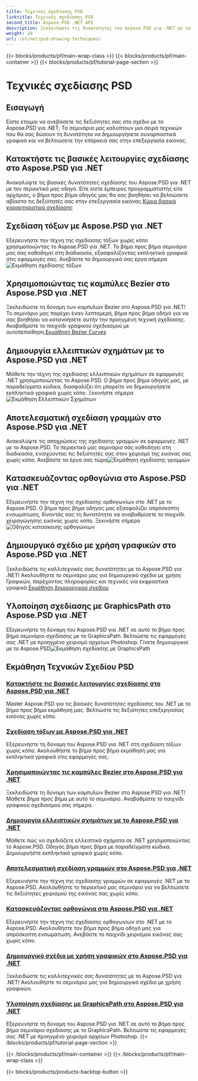 ```yaml
---
title: Τεχνικές σχεδίασης PSD
linktitle: Τεχνικές σχεδίασης PSD
second_title: Aspose.PSD .NET API
description: Ξεκλειδώστε τις δυνατότητες του Aspose.PSD για .NET με τα σεμινάρια μας! Κατακτήστε τις βασικές λειτουργίες σχεδίασης, δημιουργήστε εκπληκτικά γραφικά και αναβαθμίστε τις δεξιότητές σας στον χειρισμό της εικόνας.
weight: 28
url: /el/net/psd-drawing-techniques/
---
```


{{< blocks/products/pf/main-wrap-class >}}
{{< blocks/products/pf/main-container >}}
{{< blocks/products/pf/tutorial-page-section >}}

# Τεχνικές σχεδίασης PSD


## Εισαγωγή

Είστε έτοιμοι να ανεβάσετε τις δεξιότητές σας στο σχέδιο με το Aspose.PSD για .NET; Τα σεμινάρια μας καλύπτουν μια σειρά τεχνικών που θα σας δώσουν τη δυνατότητα να δημιουργήσετε συναρπαστικά γραφικά και να βελτιώσετε την επάρκειά σας στην επεξεργασία εικόνας.

## Κατακτήστε τις βασικές λειτουργίες σχεδίασης στο Aspose.PSD για .NET

 Ανακαλύψτε τις βασικές δυνατότητες σχεδίασης του Aspose.PSD για .NET με τον περιεκτικό μας οδηγό. Είτε είστε έμπειρος προγραμματιστής είτε αρχάριος, ο βήμα προς βήμα οδηγός μας θα σας βοηθήσει να βελτιώσετε αβίαστα τις δεξιότητές σας στην επεξεργασία εικόνας.[Κύρια βασικά χαρακτηριστικά σχεδίασης](./mastering-core-drawing-features/)

## Σχεδίαση τόξων με Aspose.PSD για .NET

 Εξερευνήστε την τέχνη της σχεδίασης τόξων χωρίς κόπο χρησιμοποιώντας το Aspose.PSD για .NET. Το βήμα προς βήμα σεμινάριο μας σας καθοδηγεί στη διαδικασία, εξασφαλίζοντας εκπληκτικά γραφικά στις εφαρμογές σας. Ανεβάστε τα δημιουργικά σας έργα σήμερα![Εκμάθηση σχεδίασης τόξων](./drawing-arcs/)

## Χρησιμοποιώντας τις καμπύλες Bezier στο Aspose.PSD για .NET

 Ξεκλειδώστε τη δύναμη των καμπυλών Bezier στο Aspose.PSD για .NET! Το σεμινάριο μας παρέχει έναν λεπτομερή, βήμα προς βήμα οδηγό για να σας βοηθήσει να κατανοήσετε αυτήν την προηγμένη τεχνική σχεδίασης. Αναβαθμίστε το παιχνίδι γραφικού σχεδιασμού με αυτοπεποίθηση.[Εκμάθηση Bezier Curves](./utilizing-bezier-curves/)

## Δημιουργία ελλειπτικών σχημάτων με το Aspose.PSD για .NET

 Μάθετε την τέχνη της σχεδίασης ελλειπτικών σχημάτων σε εφαρμογές .NET χρησιμοποιώντας το Aspose.PSD. Ο βήμα προς βήμα οδηγός μας, με παραδείγματα κώδικα, διασφαλίζει ότι μπορείτε να δημιουργήσετε εκπληκτικά γραφικά χωρίς κόπο. Ξεκινήστε σήμερα![Εκμάθηση Ελλειπτικών Σχημάτων](./creating-elliptical-shapes/)

## Αποτελεσματική σχεδίαση γραμμών στο Aspose.PSD για .NET

 Ανακαλύψτε τις αποχρώσεις της σχεδίασης γραμμών σε εφαρμογές .NET με το Aspose.PSD. Το περιεκτικό μας σεμινάριο σάς καθοδηγεί στη διαδικασία, ενισχύοντας τις δεξιότητές σας στον χειρισμό της εικόνας σας χωρίς κόπο. Ανεβάστε τα έργα σας τώρα![Εκμάθηση σχεδίασης γραμμών](./drawing-lines-effectively/)

## Κατασκευάζοντας ορθογώνια στο Aspose.PSD για .NET

Εξερευνήστε την τέχνη της σχεδίασης ορθογωνίων στο .NET με το Aspose.PSD. Ο βήμα προς βήμα οδηγός μας εξασφαλίζει απρόσκοπτη ενσωμάτωση, δίνοντάς σας τη δυνατότητα να αναβαθμίσετε το παιχνίδι χειραγώγησης εικόνας χωρίς κόπο. Ξεκινήστε σήμερα![Οδηγός κατασκευής ορθογώνιων](./constructing-rectangles/)

## Δημιουργικό σχέδιο με χρήση γραφικών στο Aspose.PSD για .NET

 Ξεκλειδώστε τις καλλιτεχνικές σας δυνατότητες με το Aspose.PSD για .NET! Ακολουθήστε το σεμινάριο μας για δημιουργικό σχέδιο με χρήση Γραφικών, παρέχοντας πληροφορίες και τεχνικές για εκφραστικά γραφικά.[Εκμάθηση δημιουργικού σχεδίου](./creative-drawing-using-graphics/)

## Υλοποίηση σχεδίασης με GraphicsPath στο Aspose.PSD για .NET

 Εξερευνήστε τη δύναμη του Aspose.PSD για .NET σε αυτό το βήμα προς βήμα σεμινάριο σχεδίασης με το GraphicsPath. Βελτιώστε τις εφαρμογές σας .NET με προηγμένο χειρισμό αρχείων Photoshop. Γίνετε δημιουργικοί με το Aspose.PSD![Εκμάθηση σχεδίασης με GraphicsPath](./implementing-drawing-with-graphicspath/)

## Εκμάθηση Τεχνικών Σχεδίου PSD
### [Κατακτήστε τις βασικές λειτουργίες σχεδίασης στο Aspose.PSD για .NET](./mastering-core-drawing-features/)
Master Aspose.PSD για τις βασικές δυνατότητες σχεδίασης του .NET με το βήμα προς βήμα εκμάθησή μας. Βελτιώστε τις δεξιότητες επεξεργασίας εικόνας χωρίς κόπο.
### [Σχεδίαση τόξων με Aspose.PSD για .NET](./drawing-arcs/)
Εξερευνήστε τη δύναμη του Aspose.PSD για .NET στη σχεδίαση τόξων χωρίς κόπο. Ακολουθήστε το βήμα προς βήμα εκμάθησή μας για εκπληκτικά γραφικά στις εφαρμογές σας.
### [Χρησιμοποιώντας τις καμπύλες Bezier στο Aspose.PSD για .NET](./utilizing-bezier-curves/)
Ξεκλειδώστε τη δύναμη των καμπυλών Bezier στο Aspose.PSD για .NET! Μάθετε βήμα προς βήμα με αυτό το σεμινάριο. Αναβαθμίστε το παιχνίδι γραφικού σχεδιασμού σας σήμερα.
### [Δημιουργία ελλειπτικών σχημάτων με το Aspose.PSD για .NET](./creating-elliptical-shapes/)
Μάθετε πώς να σχεδιάζετε ελλειπτικά σχήματα σε .NET χρησιμοποιώντας το Aspose.PSD. Οδηγός βήμα προς βήμα με παραδείγματα κώδικα. Δημιουργήστε εκπληκτικά γραφικά χωρίς κόπο.
### [Αποτελεσματική σχεδίαση γραμμών στο Aspose.PSD για .NET](./drawing-lines-effectively/)
Εξερευνήστε την τέχνη της σχεδίασης γραμμών σε εφαρμογές .NET με το Aspose.PSD. Ακολουθήστε το περιεκτικό μας σεμινάριο για να βελτιώσετε τις δεξιότητες χειρισμού της εικόνας σας χωρίς κόπο.
### [Κατασκευάζοντας ορθογώνια στο Aspose.PSD για .NET](./constructing-rectangles/)
Εξερευνήστε την τέχνη της σχεδίασης ορθογωνίων στο .NET με το Aspose.PSD. Ακολουθήστε τον βήμα προς βήμα οδηγό μας για απρόσκοπτη ενσωμάτωση. Ανεβάστε το παιχνίδι χειρισμού εικόνας σας χωρίς κόπο.
### [Δημιουργικό σχέδιο με χρήση γραφικών στο Aspose.PSD για .NET](./creative-drawing-using-graphics/)
Ξεκλειδώστε τις καλλιτεχνικές σας δυνατότητες με το Aspose.PSD για .NET! Ακολουθήστε το σεμινάριο μας για δημιουργικό σχέδιο με χρήση γραφικών.
### [Υλοποίηση σχεδίασης με GraphicsPath στο Aspose.PSD για .NET](./implementing-drawing-with-graphicspath/)
Εξερευνήστε τη δύναμη του Aspose.PSD για .NET σε αυτό το βήμα προς βήμα σεμινάριο σχεδίασης με το GraphicsPath. Βελτιώστε τις εφαρμογές σας .NET με προηγμένο χειρισμό αρχείων Photoshop.
{{< /blocks/products/pf/tutorial-page-section >}}

{{< /blocks/products/pf/main-container >}}
{{< /blocks/products/pf/main-wrap-class >}}

{{< blocks/products/products-backtop-button >}}
